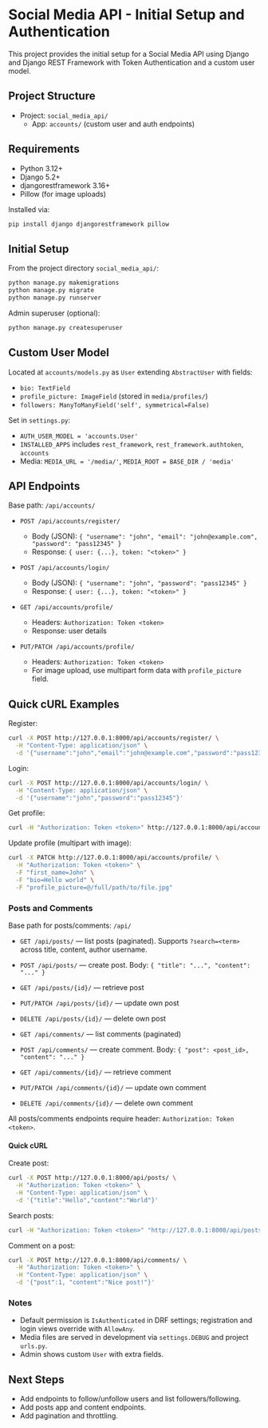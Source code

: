 # Social Media API - Initial Setup and Authentication

This project provides the initial setup for a Social Media API using Django and Django REST Framework with Token Authentication and a custom user model.

## Project Structure

- Project: `social_media_api/`
  - App: `accounts/` (custom user and auth endpoints)

## Requirements

- Python 3.12+
- Django 5.2+
- djangorestframework 3.16+
- Pillow (for image uploads)

Installed via:

```bash
pip install django djangorestframework pillow
```

## Initial Setup

From the project directory `social_media_api/`:

```bash
python manage.py makemigrations
python manage.py migrate
python manage.py runserver
```

Admin superuser (optional):

```bash
python manage.py createsuperuser
```

## Custom User Model

Located at `accounts/models.py` as `User` extending `AbstractUser` with fields:

- `bio: TextField`
- `profile_picture: ImageField` (stored in `media/profiles/`)
- `followers: ManyToManyField('self', symmetrical=False)`

Set in `settings.py`:

- `AUTH_USER_MODEL = 'accounts.User'`
- `INSTALLED_APPS` includes `rest_framework`, `rest_framework.authtoken`, `accounts`
- Media: `MEDIA_URL = '/media/'`, `MEDIA_ROOT = BASE_DIR / 'media'`

## API Endpoints

Base path: `/api/accounts/`

- `POST /api/accounts/register/`
  - Body (JSON): `{ "username": "john", "email": "john@example.com", "password": "pass12345" }`
  - Response: `{ user: {...}, token: "<token>" }`

- `POST /api/accounts/login/`
  - Body (JSON): `{ "username": "john", "password": "pass12345" }`
  - Response: `{ user: {...}, token: "<token>" }`

- `GET /api/accounts/profile/`
  - Headers: `Authorization: Token <token>`
  - Response: user details

- `PUT/PATCH /api/accounts/profile/`
  - Headers: `Authorization: Token <token>`
  - For image upload, use multipart form data with `profile_picture` field.

## Quick cURL Examples

Register:

```bash
curl -X POST http://127.0.0.1:8000/api/accounts/register/ \
  -H "Content-Type: application/json" \
  -d '{"username":"john","email":"john@example.com","password":"pass12345"}'
```

Login:

```bash
curl -X POST http://127.0.0.1:8000/api/accounts/login/ \
  -H "Content-Type: application/json" \
  -d '{"username":"john","password":"pass12345"}'
```

Get profile:

```bash
curl -H "Authorization: Token <token>" http://127.0.0.1:8000/api/accounts/profile/
```

Update profile (multipart with image):

```bash
curl -X PATCH http://127.0.0.1:8000/api/accounts/profile/ \
  -H "Authorization: Token <token>" \
  -F "first_name=John" \
  -F "bio=Hello world" \
  -F "profile_picture=@/full/path/to/file.jpg"
```

### Posts and Comments

Base path for posts/comments: `/api/`

- `GET /api/posts/` — list posts (paginated). Supports `?search=<term>` across title, content, author username.
- `POST /api/posts/` — create post. Body: `{ "title": "...", "content": "..." }`
- `GET /api/posts/{id}/` — retrieve post
- `PUT/PATCH /api/posts/{id}/` — update own post
- `DELETE /api/posts/{id}/` — delete own post

- `GET /api/comments/` — list comments (paginated)
- `POST /api/comments/` — create comment. Body: `{ "post": <post_id>, "content": "..." }`
- `GET /api/comments/{id}/` — retrieve comment
- `PUT/PATCH /api/comments/{id}/` — update own comment
- `DELETE /api/comments/{id}/` — delete own comment

All posts/comments endpoints require header: `Authorization: Token <token>`.

#### Quick cURL

Create post:

```bash
curl -X POST http://127.0.0.1:8000/api/posts/ \
  -H "Authorization: Token <token>" \
  -H "Content-Type: application/json" \
  -d '{"title":"Hello","content":"World"}'
```

Search posts:

```bash
curl -H "Authorization: Token <token>" "http://127.0.0.1:8000/api/posts/?search=Hello"
```

Comment on a post:

```bash
curl -X POST http://127.0.0.1:8000/api/comments/ \
  -H "Authorization: Token <token>" \
  -H "Content-Type: application/json" \
  -d '{"post":1, "content":"Nice post!"}'
```

### Notes

- Default permission is `IsAuthenticated` in DRF settings; registration and login views override with `AllowAny`.
- Media files are served in development via `settings.DEBUG` and project `urls.py`.
- Admin shows custom `User` with extra fields.

## Next Steps

- Add endpoints to follow/unfollow users and list followers/following.
- Add posts app and content endpoints.
- Add pagination and throttling.

